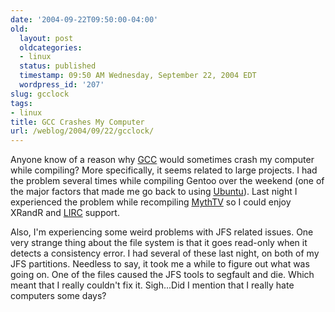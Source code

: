 ```yaml
---
date: '2004-09-22T09:50:00-04:00'
old:
  layout: post
  oldcategories:
  - linux
  status: published
  timestamp: 09:50 AM Wednesday, September 22, 2004 EDT
  wordpress_id: '207'
slug: gcclock
tags:
- linux
title: GCC Crashes My Computer
url: /weblog/2004/09/22/gcclock/
---
```


Anyone know of a reason why [GCC](http://gcc.gnu.org/) would
sometimes crash my computer while compiling?  More specifically, it seems
related to large projects.  I had the problem several times while compiling
Gentoo over the weekend (one of the major factors that made me go back to
using [Ubuntu](http://www.ubuntulinux.org/)).  Last night I
experienced the problem while recompiling
[MythTV](http://www.mythtv.org/) so I could enjoy XRandR and
[LIRC](http://www.lirc.org/) support.






Also, I'm experiencing some weird problems with JFS related issues.  One
very strange thing about the file system is that it goes read-only when it
detects a consistency error.  I had several of these last night, on both
of my JFS partitions.  Needless to say, it took me a while to figure out what
was going on.  One of the files caused the JFS tools to segfault and die.
Which meant that I really couldn't fix it.  Sigh...Did I mention that I
really hate computers some days?
